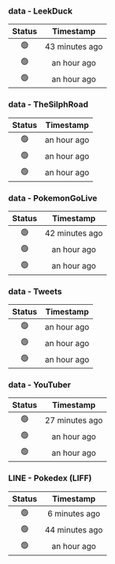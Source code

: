 ### data - LeekDuck
| Status | Timestamp |
|:------:|:---------:|
| 🟢 | 43 minutes ago |
| 🟢 | an hour ago |
| 🟢 | an hour ago |

### data - TheSilphRoad
| Status | Timestamp |
|:------:|:---------:|
| 🟢 | an hour ago |
| 🟢 | an hour ago |
| 🟢 | an hour ago |

### data - PokemonGoLive
| Status | Timestamp |
|:------:|:---------:|
| 🟢 | 42 minutes ago |
| 🟢 | an hour ago |
| 🟢 | an hour ago |

### data - Tweets
| Status | Timestamp |
|:------:|:---------:|
| 🟢 | an hour ago |
| 🟢 | an hour ago |
| 🟢 | an hour ago |

### data - YouTuber
| Status | Timestamp |
|:------:|:---------:|
| 🟢 | 27 minutes ago |
| 🟢 | an hour ago |
| 🟢 | an hour ago |

### LINE - Pokedex (LIFF)
| Status | Timestamp |
|:------:|:---------:|
| 🟢 | 6 minutes ago |
| 🟢 | 44 minutes ago |
| 🟢 | an hour ago |

